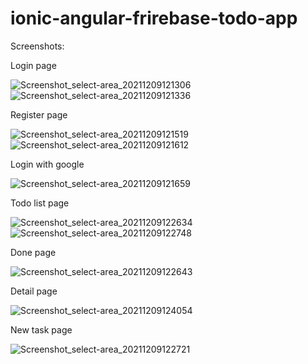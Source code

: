 # ionic-angular-frirebase-todo-app

Screenshots:

Login page

![Screenshot_select-area_20211209121306](https://user-images.githubusercontent.com/36990824/145389316-38e8489a-2e82-40c1-b289-2fa06a479920.png)
![Screenshot_select-area_20211209121336](https://user-images.githubusercontent.com/36990824/145389481-5693b329-b3b5-4c94-8ded-0c3bfaf47f50.png)

Register page

![Screenshot_select-area_20211209121519](https://user-images.githubusercontent.com/36990824/145389534-272db6e5-9e9d-4efb-b83f-94ff44e21a50.png)
![Screenshot_select-area_20211209121612](https://user-images.githubusercontent.com/36990824/145389601-d3d0f1e9-0902-4720-a84e-6fe0ebe3d1a3.png)

Login with google

![Screenshot_select-area_20211209121659](https://user-images.githubusercontent.com/36990824/145389721-f6ca4507-c80d-474e-93ce-e1c490bce697.png)

Todo list page

![Screenshot_select-area_20211209122634](https://user-images.githubusercontent.com/36990824/145389900-9cfd889d-22a7-4f18-8e2f-5e4a0297aa1a.png)
![Screenshot_select-area_20211209122748](https://user-images.githubusercontent.com/36990824/145389958-0c6a8acd-b053-42c7-9be2-8b8cc4ff38ae.png)

Done page

![Screenshot_select-area_20211209122643](https://user-images.githubusercontent.com/36990824/145390026-23f897f1-a949-4483-8931-8acd7e3280fd.png)

Detail page

![Screenshot_select-area_20211209124054](https://user-images.githubusercontent.com/36990824/145390162-f480df52-19a0-42ad-b8db-4fcde7b30177.png)

New task page

![Screenshot_select-area_20211209122721](https://user-images.githubusercontent.com/36990824/145390297-d688e6d7-a38a-4bc8-bb9a-434a4cbaa30c.png)


